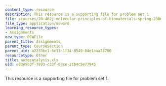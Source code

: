 ```yaml
---
content_type: resource
description: This resource is a supporting file for problem set 1.
file: /courses/20-462j-molecular-principles-of-biomaterials-spring-2006/e93e9b3f7893c33f69ce21b4c5e77945_autocatalysis.xls
file_type: application/msword
learning_resource_types:
- Assignments
ocw_type: OCWFile
parent_title: Assignments
parent_type: CourseSection
parent_uid: a2233bc1-6c13-1f34-8549-04e1aaa73780
resourcetype: Other
title: autocatalysis.xls
uid: e93e9b3f-7893-c33f-69ce-21b4c5e77945
---
```

This resource is a supporting file for problem set 1.